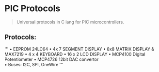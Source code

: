 # PIC Protocols
>Universal protocols in C lang for PIC microcontrollers. 

## Protocols:
'''
• EEPROM 24LC64
• 4x 7 SEGMENT DISPLAY
• 8x8 MATRIX DISPLAY & MAX7219 
• 4 x 4 KEYBOARD
• 16 x 2 LCD DISPLAY
• MCP4100 Digital Potentiometer
• MCP4726 12bit DAC convertor  
• Buses: I2C, SPI, OneWire
'''
